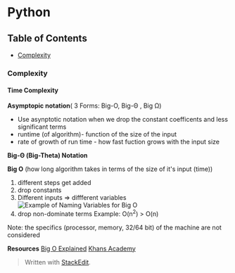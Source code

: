 # Python

## Table of Contents
* [Complexity](complexity)


### Complexity

#### Time Complexity


**Asymptopic notation**( 3 Forms: Big-O, Big-Θ , Big Ω)
* Use asynptotic notation when we drop the constant coefficents and less significant terms
* runtime (of algorithm)- function of the size of the input
* rate of growth of run time - how fast fuction grows with the input size


**Big-Θ (Big-Theta) Notation**

**Big O** 
(how long algorithm takes in terms of the size of it's input (time))
1. different steps get added
2. drop constants 
3.  Different inputs => diffferent variables 
![Example of Naming Variables for Big O](https://photos.google.com/album/AF1QipPfjm3PHBCiN_eT1T8CAOtzKh6txR99WmTXPr93/photo/AF1QipO6ti8ZlIrT-mqBlEtWesSHBGwYwH0puYWkqJxw)
4. drop non-dominate terms 
Example: O(n<sup>2</sup>) > O(n)

Note: the specifics (processor, memory, 32/64 bit) of the machine are not considered

**Resources**
 [Big O Explained](https://www.youtube.com/watch?v=v4cd1O4zkGw)
 [Khans Academy](https://www.khanacademy.org/computing/computer-science/algorithms/asymptotic-notation/a/asymptotic-notation)

> Written with [StackEdit](https://stackedit.io/).
<!--stackedit_data:
eyJoaXN0b3J5IjpbMjEyMDYzNTM2NiwtMTUxMzg0NTIwMiwxOD
A0NTQ0Mjc3XX0=
-->